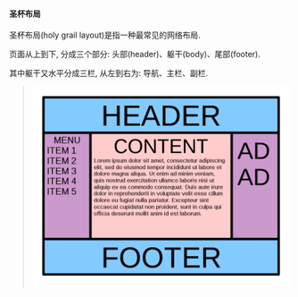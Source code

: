 #### 圣杯布局
圣杯布局(holy grail layout)是指一种最常见的网络布局.

页面从上到下, 分成三个部分:
头部(header)、躯干(body)、尾部(footer).

其中躯干又水平分成三栏, 从左到右为:
导航、主栏、副栏.

> ![holy grail layout](holygrail.png)

